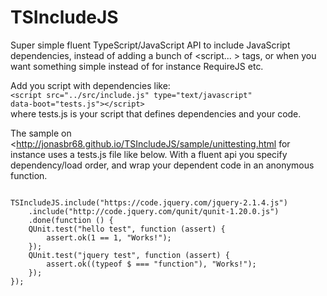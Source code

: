 # TSIncludeJS
Super simple fluent TypeScript/JavaScript API to include JavaScript dependencies, instead of adding a bunch of &lt;script... &gt; tags, or when you want something simple instead of for instance RequireJS etc.

Add you script with dependencies like:    
<code>&lt;script src="../src/include.js" type="text/javascript" data-boot="tests.js">&lt;/script></code>    
where tests.js is your script that defines dependencies and your code. 

The sample on <http://jonasbr68.github.io/TSIncludeJS/sample/unittesting.html
for instance uses a tests.js file like below.
With a fluent api you specify dependency/load order, and wrap your dependent code in an anonymous function.

<code>
TSIncludeJS.include("https://code.jquery.com/jquery-2.1.4.js")
    .include("http://code.jquery.com/qunit/qunit-1.20.0.js")
    .done(function () {
    QUnit.test("hello test", function (assert) {
        assert.ok(1 == 1, "Works!");
    });
    QUnit.test("jquery test", function (assert) {
        assert.ok((typeof $ === "function"), "Works!");
    });
});
</code>
